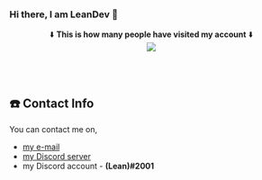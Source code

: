 ### Hi there, I am LeanDev 👋

<p align="center">⬇️ <strong>This is how many people have visited my account</strong> ⬇️<br><img src="https://profile-counter.glitch.me/TasosY2K/count.svg" /></p>

<br></br>

## ☎️ Contact Info
 You can contact me on,
- [my e-mail](mailto:gustavolama20@gmail.com)
- [my Discord server](https://discord.gg/SntehJ4)
- my Discord account - **(Lean)#2001**
